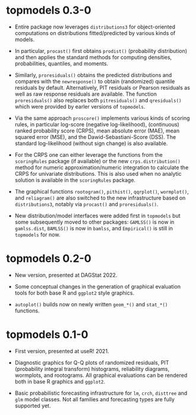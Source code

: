 # topmodels 0.3-0

* Entire package now leverages `distributions3` for object-oriented computations
  on distributions fitted/predicted by various kinds of models.
  
* In particular, `procast()` first obtains `prodist()` (probability distribution)
  and then applies the standard methods for computing densities, probabilities,
  quantiles, and moments.
  
* Similarly, `proresiduals()` obtains the predicted distributions and compares
  with the `newresponse()` to obtain (randomized) quantile residuals by default.
  Alternatively, PIT residuals or Pearson residuals as well as raw response
  residuals are available. The function `proresiduals()` also replaces both
  `pitresiduals()` and `qresiduals()` which were provided by earler versions of
  `topmodels`.
  
* Via the same approach `proscore()` implements various kinds of scoring rules,
  in particular log-score (negative log-likelihood), (continuous) ranked
  probability score (CRPS), mean absolute error (MAE), mean squared error (MSE),
  and the Dawid-Sebastiani-Score (DSS). The standard log-likelihood (without
  sign change) is also available.
  
* For the CRPS one can either leverage the functions from the `scoringRules`
  package (if available) or the new `crps.distribution()` method for numeric
  approximation/numeric integration to calculate the CRPS for univariate
  distributions. This is also used when no analytic solution is available in the
  `scoringRules` package.

* The graphical functions `rootogram()`, `pithist()`, `qqrplot()`, `wormplot()`,
  and `reliagram()` are also switched to the new infrastructure based on
  `distributions3`, notably via `procast()` and `proresiduals()`.

* New distribution/model interfaces were added first in `topmodels` but some
  subsequently moved to other packages: `GAMLSS()` is now in `gamlss.dist`,
  `BAMLSS()` is now in `bamlss`, and `Empirical()` is still in `topmodels` for
  now.


# topmodels 0.2-0

* New version, presented at DAGStat 2022.

* Some conceptual changes in the generation of graphical evaluation tools for
  both base R and `ggplot2` style graphics.

* `autoplot()` builds now on newly written `geom_*()` and `stat_*()` functions.


# topmodels 0.1-0

* First version, presented at useR! 2021.

* Diagnostic graphics for Q-Q plots of randomized residuals, PIT (probability
  integral transform) histograms, reliability diagrams, wormplots, and
  rootograms. All graphical evaluations can be rendered both in base R graphics
  and `ggplot2`.

* Basic probabilistic forecasting infrastructure for `lm`, `crch`, `disttree`
  and `glm` model classes. Not all families and forecasting types are fully
  supported yet.
